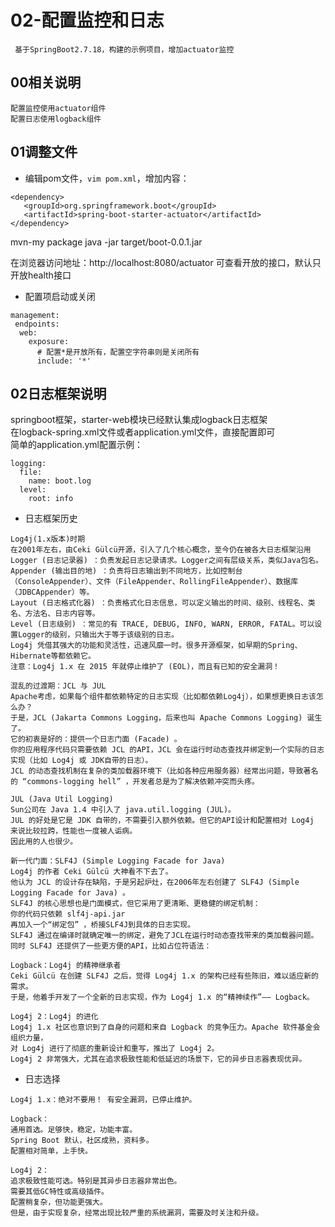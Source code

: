 # 02-配置监控和日志
```
 基于SpringBoot2.7.18，构建的示例项目，增加actuator监控
```
## 00相关说明
```
配置监控使用actuator组件
配置日志使用logback组件
```

## 01调整文件
- 编辑pom文件，`vim pom.xml`，增加内容：
```
<dependency>
   <groupId>org.springframework.boot</groupId>
   <artifactId>spring-boot-starter-actuator</artifactId>
</dependency>
```


mvn-my package
java -jar target/boot-0.0.1.jar

在浏览器访问地址：http://localhost:8080/actuator 可查看开放的接口，默认只开放health接口

- 配置项启动或关闭
```
management:
 endpoints:
  web:
    exposure:
      # 配置*是开放所有，配置空字符串则是关闭所有
      include: '*'
```

## 02日志框架说明
springboot框架，starter-web模块已经默认集成logback日志框架  
在logback-spring.xml文件或者application.yml文件，直接配置即可  
简单的application.yml配置示例：
```
logging:
  file:
    name: boot.log
  level:
    root: info
```

- 日志框架历史
```
Log4j(1.x版本)时期
在2001年左右，由Ceki Gülcü开源，引入了几个核心概念，至今仍在被各大日志框架沿用
Logger (日志记录器) ：负责发起日志记录请求。Logger之间有层级关系，类似Java包名。
Appender (输出目的地) ：负责将日志输出到不同地方，比如控制台（ConsoleAppender）、文件（FileAppender、RollingFileAppender）、数据库（JDBCAppender）等。
Layout (日志格式化器) ：负责格式化日志信息，可以定义输出的时间、级别、线程名、类名、方法名、日志内容等。
Level (日志级别) ：常见的有 TRACE, DEBUG, INFO, WARN, ERROR, FATAL。可以设置Logger的级别，只输出大于等于该级别的日志。
Log4j 凭借其强大的功能和灵活性，迅速风靡一时。很多开源框架，如早期的Spring、Hibernate等都依赖它。
注意：Log4j 1.x 在 2015 年就停止维护了 (EOL)，而且有已知的安全漏洞！

混乱的过渡期：JCL 与 JUL
Apache考虑，如果每个组件都依赖特定的日志实现（比如都依赖Log4j），如果想更换日志该怎么办？
于是，JCL (Jakarta Commons Logging，后来也叫 Apache Commons Logging) 诞生了。
它的初衷是好的：提供一个日志门面 (Facade) 。
你的应用程序代码只需要依赖 JCL 的API，JCL 会在运行时动态查找并绑定到一个实际的日志实现（比如 Log4j 或 JDK自带的日志）。
JCL 的动态查找机制在复杂的类加载器环境下（比如各种应用服务器）经常出问题，导致著名的 “commons-logging hell” ，开发者总是为了解决依赖冲突而头疼。

JUL (Java Util Logging)
Sun公司在 Java 1.4 中引入了 java.util.logging (JUL)。
JUL 的好处是它是 JDK 自带的，不需要引入额外依赖。但它的API设计和配置相对 Log4j 来说比较拉跨，性能也一度被人诟病。
因此用的人也很少。

新一代门面：SLF4J (Simple Logging Facade for Java)
Log4j 的作者 Ceki Gülcü 大神看不下去了。
他认为 JCL 的设计存在缺陷，于是另起炉灶，在2006年左右创建了 SLF4J (Simple Logging Facade for Java) 。
SLF4J 的核心思想也是门面模式，但它采用了更清晰、更稳健的绑定机制：
你的代码只依赖 slf4j-api.jar
再加入一个“绑定包” ，桥接SLF4J到具体的日志实现。
SLF4J 通过在编译时就确定唯一的绑定，避免了JCL在运行时动态查找带来的类加载器问题。
同时 SLF4J 还提供了一些更方便的API，比如占位符语法：

Logback：Log4j 的精神继承者
Ceki Gülcü 在创建 SLF4J 之后，觉得 Log4j 1.x 的架构已经有些陈旧，难以适应新的需求。
于是，他着手开发了一个全新的日志实现，作为 Log4j 1.x 的“精神续作”—— Logback。

Log4j 2：Log4j 的进化
Log4j 1.x 社区也意识到了自身的问题和来自 Logback 的竞争压力。Apache 软件基金会组织力量，
对 Log4j 进行了彻底的重新设计和重写，推出了 Log4j 2。
Log4j 2 非常强大，尤其在追求极致性能和低延迟的场景下，它的异步日志器表现优异。

```


- 日志选择
```
Log4j 1.x：绝对不要用！ 有安全漏洞，已停止维护。

Logback：
通用首选。足够快，稳定，功能丰富。
Spring Boot 默认，社区成熟，资料多。
配置相对简单，上手快。

Log4j 2：
追求极致性能可选。特别是其异步日志器非常出色。
需要其低GC特性或高级插件。
配置稍复杂，但功能更强大。 
但是，由于实现复杂，经常出现比较严重的系统漏洞，需要及时关注和升级。
```